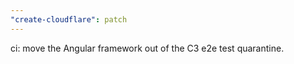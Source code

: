 ```yaml
---
"create-cloudflare": patch
---
```


ci: move the Angular framework out of the C3 e2e test quarantine.
